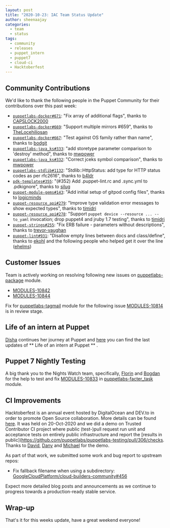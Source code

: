 ```yaml
---
layout: post
title: "2020-10-23: IAC Team Status Update"
author: sheenaajay
categories:
  - team
  - status
tags:
  - community
  - releases
  - puppet_intern
  - puppet7
  - cloud-ci
  - Hacktoberfest
---
```


## Community Contributions

We'd like to thank the following people in the Puppet Community for their contributions over this past week:

- [`puppetlabs-docker#671`][puppetlabs-docker-pr-671]: "Fix array of additional flags", thanks to [CAPSLOCK2000][CAPSLOCK2000]
- [`puppetlabs-docker#669`][puppetlabs-docker-pr-669]: "Support multiple mirrors #659", thanks to [TheLocehiliosan][TheLocehiliosan]
- [`puppetlabs-docker#667`][puppetlabs-docker-pr-667]: "Test against OS family rather than name", thanks to [bodgit][bodgit]
- [`puppetlabs-java_ks#333`][puppetlabs-java_ks-pr-333]: "add storetype parameter comparison to 'destroy' method", thanks to [mwpower][mwpower]
- [`puppetlabs-java_ks#332`][puppetlabs-java_ks-pr-332]: "Correct jceks symbol comparison", thanks to [mwpower][mwpower]
- [`puppetlabs-stdlib#1132`][puppetlabs-stdlib-pr-1132]: "Stdlib::HttpStatus: add type for HTTP status codes as per rfc2616", thanks to [b4ldr][b4ldr]
- [`pdk-templates#355`][pdk-templates-pr-355]: "(#352) Add .puppet-lint.rc and .sync.yml to .pdkignore", thanks to [silug][silug]
- [`puppet-module-gems#143`][puppet-module-gems-pr-143]: "Add initial setup of gitpod config files", thanks to [logicminds][logicminds]
- [`puppet-resource_api#279`][puppet-resource_api-pr-279]: "Improve type validation error messages to show expected types", thanks to [timidri][timidri]
- [`puppet-resource_api#278`][puppet-resource_api-pr-278]: "Support `puppet device --resource ... --to_yaml` invocation; drop puppet4 and jruby 1.7 testing", thanks to [timidri][timidri]
- [`puppet-strings#255`][puppet-strings-pr-255]: "Fix ERB failure - parameters without descriptions", thanks to [trevor-vaughan][trevor-vaughan]
- [`puppet-lint#931`][puppet-lint-pr-931]: "Disallow empty lines between docs and class/define", thanks to [ekohl][ekohl] and the following people who helped get it over the line ([ehelms][ehelms])

## Customer Issues

Team is actively working on resolving following new issues on [puppetlabs-package][puppetlabs-package] module.
- [MODULES-10842][MODULES-10842]
- [MODULES-10844][MODULES-10844]

Fix for [puppetlabs-tagmail][puppetlabs-tagmail] module for the following issue [MODULES-10814][MODULES-10814] is in review stage.

## Life of an intern at Puppet

[Disha][disha-maker] continues her journey at Puppet and [here](https://puppetlabs.github.io/iac/docs/life_of_intern) you can find the last updates of ** Life of an intern at Puppet ** .

## Puppet 7 Nightly Testing

A big thank you to the Nights Watch team, specifically, [Florin][florin] and [Bogdan][IrimieBogdan] for the help to test and fix [MODULES-10833][MODULES-10833] in [puppetlabs-facter_task][puppetlabs-facter_task-pr-134] module.

## CI Improvements

Hacktoberfest is an annual event hosted by DigitalOcean and DEV.to in order to promote Open Source collaboration. More details can be found [here][hacktoberfest]. 
It was held on 20-Oct-2020 and we did a demo on Trusted Contributor CI project where public (test-)pull request run unit and acceptance tests on entirely public infrastructure and report the [results in public](https://github.com/puppetlabs/puppetlabs-testing/pull/306/checks. 
Thanks to [David][DavidS], [Dany][carabasdaniel] and [Michael][michaeltlombardi] for the demo. 

As part of that work, we submitted some work and bug report to upstream repos:
- Fix fallback filename when using a subdirectory: [GoogleCloudPlatform/cloud-builders-community#456](https://github.com/GoogleCloudPlatform/cloud-builders-community/pull/456)
  
Expect more detailed blog posts and announcements as we continue to progress towards a production-ready stable service. 

## Wrap-up

That's it for this weeks update, have a great weekend everyone! 

  [puppetlabs-docker-pr-671]: https://github.com/puppetlabs/puppetlabs-docker/pull/671
  [CAPSLOCK2000]: https://github.com/CAPSLOCK2000
  [puppetlabs-docker-pr-669]: https://github.com/puppetlabs/puppetlabs-docker/pull/669
  [TheLocehiliosan]: https://github.com/TheLocehiliosan
  [puppetlabs-docker-pr-667]: https://github.com/puppetlabs/puppetlabs-docker/pull/667
  [bodgit]: https://github.com/bodgit
  [puppetlabs-facter_task-pr-134]: https://github.com/puppetlabs/puppetlabs-facter_task/pull/134
  [IrimieBogdan]: https://github.com/IrimieBogdan
  [puppetlabs-java_ks-pr-333]: https://github.com/puppetlabs/puppetlabs-java_ks/pull/333
  [mwpower]: https://github.com/mwpower
  [puppetlabs-java_ks-pr-332]: https://github.com/puppetlabs/puppetlabs-java_ks/pull/332
  [puppetlabs-stdlib-pr-1132]: https://github.com/puppetlabs/puppetlabs-stdlib/pull/1132
  [b4ldr]: https://github.com/b4ldr
  [pdk-templates-pr-355]: https://github.com/puppetlabs/pdk-templates/pull/355
  [silug]: https://github.com/silug
  [puppet-module-gems-pr-143]: https://github.com/puppetlabs/puppet-module-gems/pull/143
  [logicminds]: https://github.com/logicminds
  [puppet-resource_api-pr-279]: https://github.com/puppetlabs/puppet-resource_api/pull/279
  [timidri]: https://github.com/timidri
  [puppet-resource_api-pr-278]: https://github.com/puppetlabs/puppet-resource_api/pull/278
  [puppet-strings-pr-255]: https://github.com/puppetlabs/puppet-strings/pull/255
  [trevor-vaughan]: https://github.com/trevor-vaughan
  [puppet-lint-pr-931]: https://github.com/rodjek/puppet-lint/pull/931
  [ekohl]: https://github.com/ekohl
  [ehelms]: https://github.com/ehelms
  [rspec-puppet-pr-808]: https://github.com/rodjek/rspec-puppet/pull/808
  [puppetlabs-facter_task-pr-134]: https://github.com/puppetlabs/puppetlabs-facter_task/pull/134
  [IrimieBogdan]: https://github.com/IrimieBogdan
  [florin]: https://github.com/florin
  [disha-maker]: https://github.com/disha-maker
  [MODULES-10833]: https://tickets.puppetlabs.com/browse/MODULES-10833
  [hacktoberfest]: https://puppet.com/blog/hacktoberfest-2020/
  [DavidS]: https://github.com/DavidS
  [carabasdaniel]: https://github.com/carabasdaniel/
  [michaeltlombardi]: https://github.com/michaeltlombardi
  [MODULES-10842]: https://tickets.puppetlabs.com/browse/MODULES-10842
  [MODULES-10844]: https://tickets.puppetlabs.com/browse/MODULES-10844
  [MODULES-10814]: https://tickets.puppetlabs.com/browse/MODULES-10814
  [puppetlabs-package]: https://github.com/puppetlabs/puppetlabs-package
  [puppetlabs-tagmail]: https://github.com/puppetlabs/puppetlabs-package


